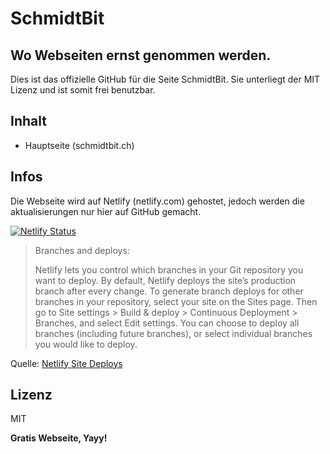 # SchmidtBit
## Wo Webseiten ernst genommen werden.

Dies ist das offizielle GitHub für die Seite SchmidtBit. Sie unterliegt der MIT Lizenz und ist somit frei benutzbar.

## Inhalt

- Hauptseite (schmidtbit.ch)

## Infos

Die Webseite wird auf Netlify (netlify.com) gehostet, jedoch werden die aktualisierungen nur hier auf GitHub gemacht. 

[![Netlify Status](https://api.netlify.com/api/v1/badges/b9380bcd-7be0-48de-8c4d-fd039a0a1805/deploy-status)](https://app.netlify.com/sites/schmidt-it/deploys)

> Branches and deploys:
> 
> Netlify lets you control which branches in your Git repository you want to deploy.
> By default, Netlify deploys the site’s production branch after every change.
> To generate branch deploys for other branches in your repository, select your site on
> the Sites page. Then go to Site settings > Build & deploy > Continuous Deployment >
> Branches, and select Edit settings. You can choose to deploy all branches
> (including future branches), or select individual branches you would like to deploy.

Quelle: [Netlify Site Deploys][netdocs]

## Lizenz
MIT

**Gratis Webseite, Yayy!**

[netdocs]: <https://docs.netlify.com/site-deploys/overview/#branches-and-deploys>
